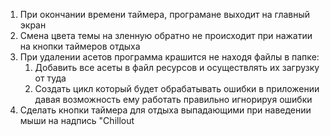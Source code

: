﻿1. При окончании времени таймера, програмане выходит на главный экран
2. Смена цвета темы на зленную обратно не происходит при нажатии на кнопки таймеров отдыха
3. При удалении асетов программа крашится не находя файлы в папке: 
	1) Добавить все асеты в файл ресурсов и осуществлять их загрузку от туда
	2) Создать цикл который будет обрабатывать ошибки в приложении давая возможность ему работать правильно игнорируя ошибки
4. Сделать кнопки таймера для отдыха выпадающими при наведении мыши на надпись "Chillout